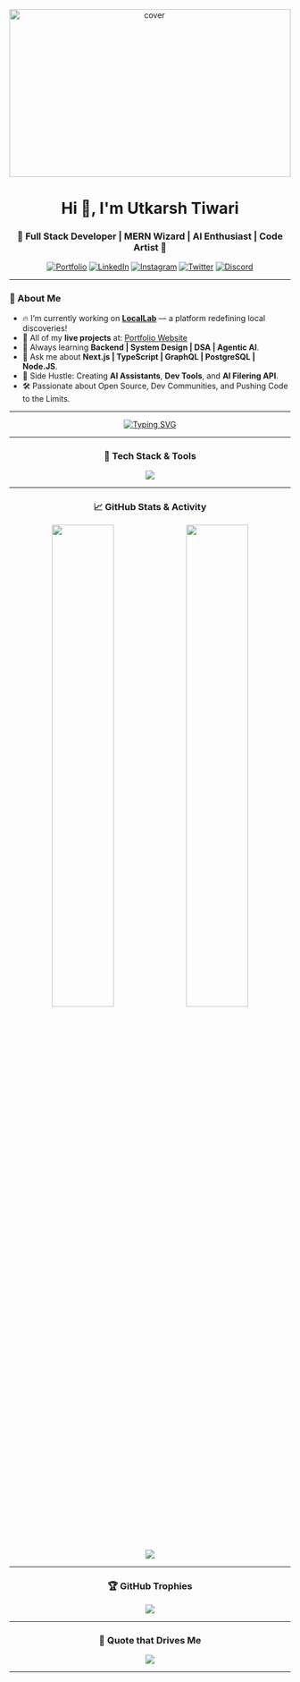 <!-- Luxurious Pro GitHub Profile README for UtkarshTheDev -->

<div align="center">
  <img width="100%" height="300px" src="https://raw.githubusercontent.com/rahulbanerjee26/githubProfileReadmeGenerator/main/banners/banner1.gif" alt="cover" />
</div>

<h1 align="center">
  Hi 👋, I'm Utkarsh Tiwari
</h1>

<h3 align="center">
 🚀 Full Stack Developer | MERN Wizard | AI Enthusiast | Code Artist 🎨
</h3>

<div align="center">
  
[![Portfolio](https://img.shields.io/badge/Portfolio-000000?style=for-the-badge&logo=vercel&logoColor=white)](https://utkarshtiwari.vercel.app/)
[![LinkedIn](https://img.shields.io/badge/LinkedIn-0077B5?style=for-the-badge&logo=linkedin&logoColor=white)](https://linkedin.com/in/UtkarshTheDev)
[![Instagram](https://img.shields.io/badge/Instagram-E4405F?style=for-the-badge&logo=instagram&logoColor=white)](https://instagram.com/developer_utkarsh/)
[![Twitter](https://img.shields.io/badge/Twitter-1DA1F2?style=for-the-badge&logo=twitter&logoColor=white)](https://twitter.com/UtkarshTheDev)
[![Discord](https://img.shields.io/badge/Discord-5865F2?style=for-the-badge&logo=discord&logoColor=white)](https://discord.com/channels/@Utkarsh.tiwari__official#3659)

</div>

---

### 🧠 About Me

- 🔥 I’m currently working on **[LocalLab](https://github.com/Developer-Utkarsh/LocalLab)** — a platform redefining local discoveries!
- 🚀 All of my **live projects** at: [Portfolio Website](https://utkarshtiwari.vercel.app/)
- 🎯 Always learning **Backend | System Design | DSA | Agentic AI**.
- 💬 Ask me about **Next.js | TypeScript | GraphQL | PostgreSQL | Node.JS**. 
- 🎨 Side Hustle: Creating **AI Assistants**, **Dev Tools**, and **AI Filering API**.
- 🛠️ Passionate about Open Source, Dev Communities, and Pushing Code to the Limits.

---


<div align="center">
  
<a href="https://utkarshtiwari.vercel.app/">
 
![Typing SVG](https://readme-typing-svg.demolab.com?font=Fira+Code&weight=500&size=24&duration=4000&pause=1000&color=00F5FF&center=true&vCenter=true&width=900&height=60&lines=🚀+Turning+Dreams+into+Code...;🎯+Building+Impactful+Projects...;🎨+Crafting+Beautiful+User+Experiences...;🔥+Code+is+Life%2C+Create+Something+Great!)

</a>

</div>


---

<div align="center">

### 🚀 Tech Stack & Tools


<img src="https://skillicons.dev/icons?i=html,css,javascript,typescript,react,nextjs,nodejs,express,redux,tailwindcss,materialui,mongodb,postgresql,graphql,prisma,nginx,python,java,cpp,git,github,vercel,figma,bash,linux,postgres,heroku,vscode,docker,postman,redis" />

</div>

---

<div align="center">

### 📈 GitHub Stats & Activity


<img src="https://github-readme-stats.vercel.app/api?username=UtkarshTheDev&theme=react&show_icons=true&hide_border=true&count_private=true" width="47%" />
<img src="https://github-readme-streak-stats.herokuapp.com/?user=UtkarshTheDev&theme=react&hide_border=true" width="47%" />
<br/>
<img src="https://github-readme-activity-graph.vercel.app/graph?username=UtkarshTheDev&theme=react-dark" />

</div>

---

<div align="center">

### 🏆 GitHub Trophies


<img src="https://github-profile-trophy.vercel.app/?username=UtkarshTheDev&theme=onedark&margin-w=10&no-frame=true" />

</div>

---

<div align="center">

### 💬 Quote that Drives Me
  
![](https://quotes-github-readme.vercel.app/api?type=horizontal&theme=tokyonight)

</div>

---
